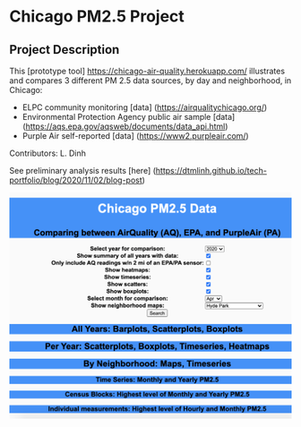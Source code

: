 # Chicago PM2.5 Project
 
## Project Description
This [prototype tool] https://chicago-air-quality.herokuapp.com/ illustrates and compares 3 different PM 2.5 data sources, by day and neighborhood, in Chicago:

- ELPC community monitoring [data] (https://airqualitychicago.org/)
- Environmental Protection Agency public air sample [data] (https://aqs.epa.gov/aqsweb/documents/data_api.html)
- Purple Air self-reported [data] (https://www2.purpleair.com/)

Contributors: L. Dinh

See preliminary analysis results [here] (https://dtmlinh.github.io/tech-portfolio/blog/2020/11/02/blog-post)

![alt-text](app_interface.png)
